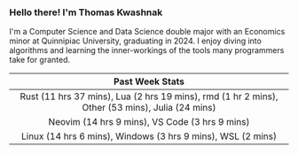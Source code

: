 
### Hello there! I'm Thomas Kwashnak

I'm a Computer Science and Data Science double major with an Economics
minor at Quinnipiac University, graduating in 2024.
I enjoy diving into algorithms and learning the inner-workings of the tools
many programmers take for granted.

| Past Week Stats |
| :---: |
| Rust (11 hrs 37 mins), Lua (2 hrs 19 mins), rmd (1 hr 2 mins), Other (53 mins), Julia (24 mins) |
| Neovim (14 hrs 9 mins), VS Code (3 hrs 9 mins) |
| Linux (14 hrs 6 mins), Windows (3 hrs 9 mins), WSL (2 mins) |

